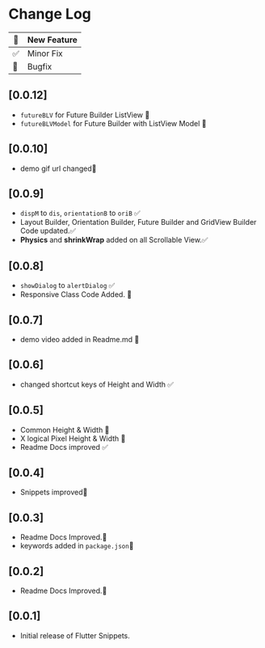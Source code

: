 <!-- @format -->

# Change Log

| 🚀  | New Feature |
| --- | ----------- |
| ✅  | Minor Fix   |
| 🐛  | Bugfix      |

## [0.0.12]

- `futureBLV` for Future Builder ListView 🚀
- `futureBLVModel` for Future Builder with ListView Model 🚀

## [0.0.10]

- demo gif url changed🐛

## [0.0.9]

- `dispM` to `dis`, `orientationB` to `oriB` ✅
- Layout Builder, Orientation Builder, Future Builder and GridView Builder Code updated.✅
- **Physics** and **shrinkWrap** added on all Scrollable View.✅

## [0.0.8]

- `showDialog` to `alertDialog` ✅
- Responsive Class Code Added. 🚀

## [0.0.7]

- demo video added in Readme.md 🚀

## [0.0.6]

- changed shortcut keys of Height and Width ✅

## [0.0.5]

- Common Height & Width 🚀
- X logical Pixel Height & Width 🚀
- Readme Docs improved ✅

## [0.0.4]

- Snippets improved🐛

## [0.0.3]

- Readme Docs Improved.🐛
- keywords added in `package.json`🚀

## [0.0.2]

- Readme Docs Improved.🐛

## [0.0.1]

- Initial release of Flutter Snippets.
